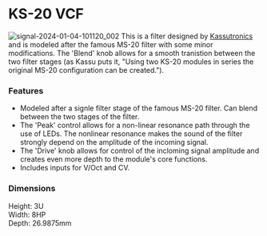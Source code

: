 # KS-20 VCF
![signal-2024-01-04-101120_002](https://github.com/ecruz480/eurorack/assets/6435014/cb5ad7e7-4ead-4e70-9e43-31cfeda068a7)
This is a filter designed by [Kassutronics]([url](https://kassu2000.blogspot.com/2019/07/ks-20-filter.html)) and is modeled after the famous MS-20 filter with some minor modifications. The 'Blend' knob allows for a smooth tranistion between the two filter stages (as Kassu puts it, "Using two KS-20 modules in series the original MS-20 configuration can be created.").

### Features
- Modeled after a signle filter stage of the famous MS-20 filter. Can blend between the two stages of the filter.
- The 'Peak' control allows for a non-linear resonance path through the use of LEDs. The nonlinear resonance makes the sound of the filter strongly depend on the amplitude of the incoming signal.
- The 'Drive' knob allows for control of the incloming signal amplitude and creates even more depth to the module's core functions.
- Includes inputs for V/Oct and CV.

### Dimensions
Height: 3U  
Width: 8HP  
Depth: 26.9875mm  
